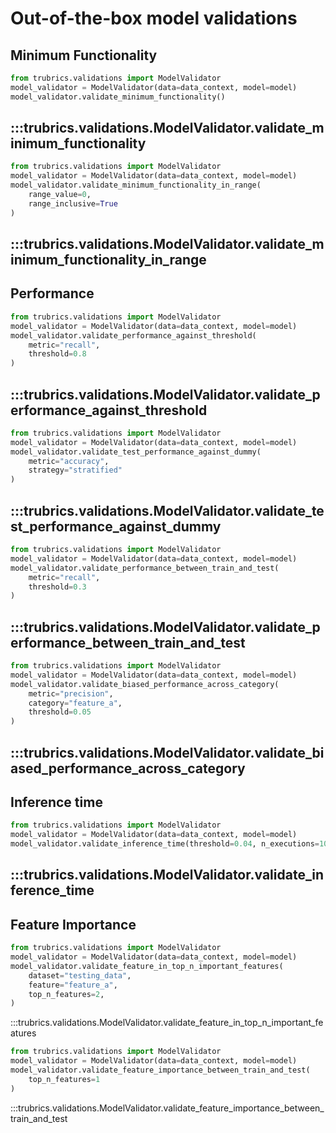 # Out-of-the-box model validations

## Minimum Functionality
```py
from trubrics.validations import ModelValidator
model_validator = ModelValidator(data=data_context, model=model)
model_validator.validate_minimum_functionality()
```
:::trubrics.validations.ModelValidator.validate_minimum_functionality
----
```py
from trubrics.validations import ModelValidator
model_validator = ModelValidator(data=data_context, model=model)
model_validator.validate_minimum_functionality_in_range(
    range_value=0,
    range_inclusive=True
)
```
:::trubrics.validations.ModelValidator.validate_minimum_functionality_in_range
----

## Performance
```py
from trubrics.validations import ModelValidator
model_validator = ModelValidator(data=data_context, model=model)
model_validator.validate_performance_against_threshold(
    metric="recall",
    threshold=0.8
)
```
:::trubrics.validations.ModelValidator.validate_performance_against_threshold
----
```py
from trubrics.validations import ModelValidator
model_validator = ModelValidator(data=data_context, model=model)
model_validator.validate_test_performance_against_dummy(
    metric="accuracy",
    strategy="stratified"
)
```
:::trubrics.validations.ModelValidator.validate_test_performance_against_dummy
----
```py
from trubrics.validations import ModelValidator
model_validator = ModelValidator(data=data_context, model=model)
model_validator.validate_performance_between_train_and_test(
    metric="recall",
    threshold=0.3
)
```
:::trubrics.validations.ModelValidator.validate_performance_between_train_and_test
----
```py
from trubrics.validations import ModelValidator
model_validator = ModelValidator(data=data_context, model=model)
model_validator.validate_biased_performance_across_category(
    metric="precision",
    category="feature_a",
    threshold=0.05
)
```
:::trubrics.validations.ModelValidator.validate_biased_performance_across_category
----

## Inference time
```py
from trubrics.validations import ModelValidator
model_validator = ModelValidator(data=data_context, model=model)
model_validator.validate_inference_time(threshold=0.04, n_executions=100)
```
:::trubrics.validations.ModelValidator.validate_inference_time
----

## Feature Importance
```py
from trubrics.validations import ModelValidator
model_validator = ModelValidator(data=data_context, model=model)
model_validator.validate_feature_in_top_n_important_features(
    dataset="testing_data",
    feature="feature_a",
    top_n_features=2,
)
```
:::trubrics.validations.ModelValidator.validate_feature_in_top_n_important_features

```py
from trubrics.validations import ModelValidator
model_validator = ModelValidator(data=data_context, model=model)
model_validator.validate_feature_importance_between_train_and_test(
    top_n_features=1
)
```
:::trubrics.validations.ModelValidator.validate_feature_importance_between_train_and_test
